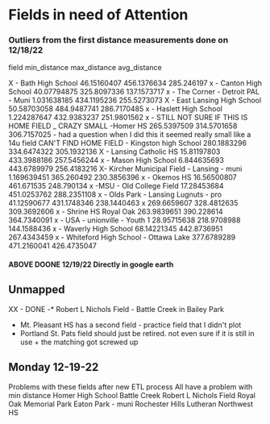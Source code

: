 # Fields in need of Attention

### Outliers from the first distance measurements done on 12/18/22

field	min_distance	max_distance	avg_distance

X - Bath High School	46.15160407	456.1376634	285.246197
x - Canton High School	40.07794875	325.8097336	137.1573717
x - The Corner - Detroit PAL - Muni	1.031638185	434.1195236	255.5273073
X - East Lansing High School	50.58703058	484.9487741	286.7170485
x - Haslett High School	1.224287647	432.9383237	251.9801562
x - STILL NOT SURE IF THIS IS HOME FIELD _ CRAZY SMALL -Homer HS	265.5397509	314.5701658	306.7157025 - had a question when I did this it seemed really small like a 14u field
CAN'T FIND HOME FIELD - Kingston high School	280.1883296	334.6474322	305.1932136
X - Lansing Catholic HS	15.81197803	433.3988186	257.5456244
x - Mason High School	6.844635693	443.6789979	256.4183216
X- Kircher Municipal Field - Lansing - muni	1.169639451	365.260492	230.3856396
x - Okemos HS	16.56500807	461.671535	248.790134
x -MSU - Old College Field	17.28453684	451.0253762	288.2351108
x - Olds Park - Lansing Lugnuts - pro	41.12590677	431.1748346	238.1440463
x 269.6659607	328.4812635	309.3692606
x - Shrine HS Royal Oak	263.9839651	390.228614	364.7340091
x - USA - unionville - Youth 1	28.95715638	218.9708988	144.1588436
x - Waverly High School	68.14221345	442.8736951	267.4343459
x - Whiteford High School - Ottawa Lake	377.6789289	471.2160041	426.4735047

#### ABOVE DOONE 12/19/22 Directly in google earth




## Unmapped
XX - DONE -* Robert L Nichols Field - Battle Creek in Bailey Park 
* Mt. Pleasant HS has a second field - practice field that I didn't plot
* Portland St. Pats field should just be retired. not even sure if it is still in use + the matching got screwed up 

## Monday 12-19-22
Problems with these fields after new ETL process
All have a problem with min distance
    Homer High School
    Battle Creek Robert L Nichols Field
    Royal Oak Memorial Park
    Eaton Park - muni
    Rochester Hills Lutheran Northwest HS

